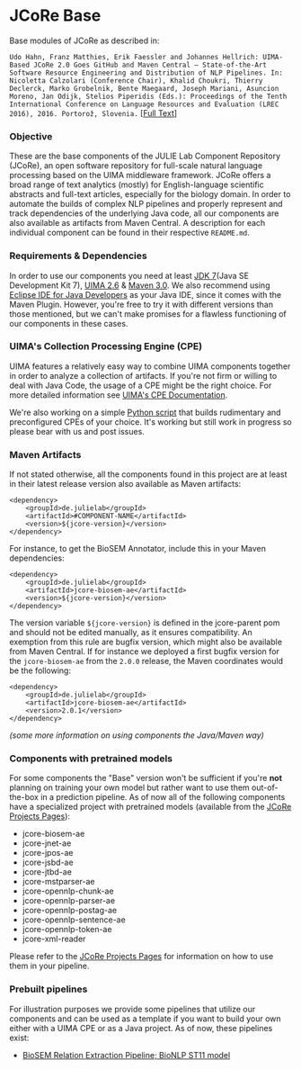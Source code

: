 # JCoRe Base

Base modules of JCoRe as described in:

```Udo Hahn, Franz Matthies, Erik Faessler and Johannes Hellrich: UIMA-Based JCoRe 2.0 Goes GitHub and Maven Central ― State-of-the-Art Software Resource Engineering and Distribution of NLP Pipelines. In: Nicoletta Calzolari (Conference Chair), Khalid Choukri, Thierry Declerck, Marko Grobelnik, Bente Maegaard, Joseph Mariani, Asuncion Moreno, Jan Odijk, Stelios Piperidis (Eds.): Proceedings of the Tenth International Conference on Language Resources and Evaluation (LREC 2016), 2016. Portorož, Slovenia.``` [[Full Text](http://www.lrec-conf.org/proceedings/lrec2016/pdf/774_Paper.pdf)]

### Objective
These are the base components of the JULIE Lab Component Repository (JCoRe), an open software repository for full-scale natural language processing based on the UIMA middleware framework. JCoRe offers a broad range of text analytics (mostly) for English-language scientific abstracts and full-text articles, especially for the biology domain.
In order to automate the builds of complex NLP pipelines and properly represent and track dependencies of the underlying Java code, all our components are also available as artifacts from Maven Central.
A description for each individual component can be found in their respective `README.md`.

### Requirements & Dependencies
In order to use our components you need at least [JDK 7](http://www.oracle.com/technetwork/java/javase/downloads/jdk7-downloads-1880260.html)(Java SE Development Kit 7), [UIMA 2.6](https://uima.apache.org/index.html) & [Maven 3.0](https://maven.apache.org/). We also recommend using [Eclipse IDE for Java Developers](http://www.eclipse.org/downloads/) as your Java IDE, since it comes with the Maven Plugin. However, you're free to try it with different versions than those mentioned, but we can't make promises for a flawless functioning of our components in these cases.

### UIMA's Collection Processing Engine (CPE)
UIMA features a relatively easy way to combine UIMA components together in order to analyze a collection of artifacts. If you're not firm or willing to deal with Java Code, the usage of a CPE might be the right choice.
For more detailed information see [UIMA's CPE Documentation](https://uima.apache.org/downloads/releaseDocs/2.1.0-incubating/docs/html/tutorials_and_users_guides/tutorials_and_users_guides.html#ugr.tug.cpe).

We're also working on a simple [Python script](https://github.com/JULIELab/jcore-misc/tree/master/jcore-cpe-builder) that builds rudimentary and preconfigured CPEs of your choice. It's working but still work in progress so please bear with us and post issues.

### Maven Artifacts
If not stated otherwise, all the components found in this project are at least in their latest release version also available as Maven artifacts:
```
<dependency>
    <groupId>de.julielab</groupId>
    <artifactId>#COMPONENT-NAME</artifactId>
    <version>${jcore-version}</version>
</dependency>
```
For instance, to get the BioSEM Annotator, include this in your Maven dependencies:
```
<dependency>
    <groupId>de.julielab</groupId>
    <artifactId>jcore-biosem-ae</artifactId>
    <version>${jcore-version}</version>
</dependency>
```
The version variable `${jcore-version}` is defined in the jcore-parent pom and should not be edited manually, as it ensures compatibility. An exemption from this rule are bugfix version, which might also be available from Maven Central. If for instance we deployed a first bugfix version for the `jcore-biosem-ae` from the `2.0.0` release, the Maven coordinates would be the following:
```
<dependency>
    <groupId>de.julielab</groupId>
    <artifactId>jcore-biosem-ae</artifactId>
    <version>2.0.1</version>
</dependency>
```
*(some more information on using components the Java/Maven way)*

### Components with pretrained models
For some components the "Base" version won't be sufficient if you're **not** planning on training your own model but rather want to use them out-of-the-box in a prediction pipeline. As of now all of the following components have a specialized project with pretrained models (available from the [JCoRe Projects Pages](https://github.com/JULIELab/jcore-projects)):
* jcore-biosem-ae
* jcore-jnet-ae
* jcore-jpos-ae
* jcore-jsbd-ae
* jcore-jtbd-ae
* jcore-mstparser-ae
* jcore-opennlp-chunk-ae
* jcore-opennlp-parser-ae
* jcore-opennlp-postag-ae
* jcore-opennlp-sentence-ae
* jcore-opennlp-token-ae
* jcore-xml-reader

Please refer to the [JCoRe Projects Pages](https://github.com/JULIELab/jcore-projects) for information on how to use them in your pipeline.

### Prebuilt pipelines
For illustration purposes we provide some pipelines that utilize our components and can be used as a template if you want to build your own either with a UIMA CPE or as a Java project. As of now, these pipelines exist:
* [BioSEM Relation Extraction Pipeline; BioNLP ST11 model](https://github.com/JULIELab/jcore-pipelines/tree/master/jcore-relation-extraction-pipeline)
